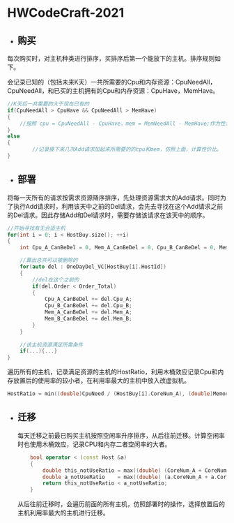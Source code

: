 # HWCodeCraft-2021

- ## 购买

每次购买时，对主机种类进行排序，买排序后第一个能放下的主机。排序规则如下。

会记录已知的（包括未来K天）一共所需要的Cpu和内存资源：CpuNeedAll，CpuNeedAll，和已买的主机拥有的Cpu和内存资源：CpuHave，MemHave。

```C++
//K天后一共需要的大于现在已有的 
if(CpuNeedAll > CpuHave && CpuNeedAll > MemHave)
{
	//按照 cpu = CpuNeedAll - CpuHave，mem = MemNeedAll - MemHave;作为性价比计算因子之一。计算性价比
}
else
{
    	//记录接下来几次Add请求加起来所需要的的cpu和mem，仿照上面，计算性价比。
}
```



- ## **部署**

将每一天所有的请求按需求资源降序排序，先处理资源需求大的Add请求。同时为了执行Add请求时，利用该天中之前的Del请求，会先去寻找在这个Add请求之前的Del请求。因此存储Add和Del请求时，需要存储该请求在该天中的顺序。

```c++
//开始寻找有无合适主机
for(int i = 0; i < HostBuy.size(); ++i)
{
    int Cpu_A_CanBeDel = 0, Mem_A_CanBeDel = 0, Cpu_B_CanBeDel = 0, Mem_B_CanBeDel = 0;

    //算出总共可以被删除的
    for(auto del : OneDayDel_VC[HostBuy[i].HostId])
    {
        //del在这个之前的
        if(del.Order < Order_Total)
        {
            Cpu_A_CanBeDel += del.Cpu_A;
            Cpu_B_CanBeDel += del.Cpu_B;
            Mem_A_CanBeDel += del.Mem_A;
            Mem_B_CanBeDel += del.Mem_B;
        }
    }
    
    //该主机资源满足所需条件
    if(...){...}
}
```

遍历所有的主机，记录满足资源的主机的HostRatio，利用木桶效应记录Cpu和内存放置后的使用率的较小者，在利用率最大的主机中放入改虚拟机。

```c++
HostRatio = min((double)CpuNeed / (HostBuy[i].CoreNum_A), (double)MemoryNeed / (HostBuy[i].Memory_A ));
```



- ## 迁移

  每天迁移之前最已购买主机按照空闲率升序排序，从后往前迁移。计算空闲率时也使用木桶效应，记录CPU和内存二者空闲率的大者。

  ```c++
      bool operator < (const Host &a)
      {
          double this_notUseRatio = max((double) (CoreNum_A + CoreNum_B) / CoreCapacity, (double)(Memory_A + Memory_B) / MemoryCapacity);
          double a_notUseRatio    = max((double) (a.CoreNum_A + a.CoreNum_B) / a.CoreCapacity, (double)(a.Memory_A + a.Memory_B) / a.MemoryCapacity);
          return this_notUseRatio < a_notUseRatio;
      }
  ```

  从后往前迁移时，会遍历前面的所有主机，仿照部署时的操作，选择放置后的主机利用率最大的主机进行迁移。

